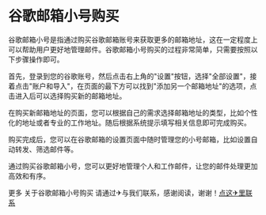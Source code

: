 # 谷歌邮箱小号购买

谷歌邮箱小号是指通过购买谷歌邮箱账号来获取更多的邮箱地址，这在一定程度上可以帮助用户更好地管理邮件。谷歌邮箱小号购买的过程非常简单，只需要按照以下步骤操作即可。

首先，登录到您的谷歌账号，然后点击右上角的"设置"按钮，选择"全部设置"，接着点击"账户和导入"，在页面的最下方可以找到"添加另一个邮箱地址"的选项，点击进入后可以选择购买新的邮箱地址。

在购买新邮箱地址的页面，您可以根据自己的需求选择邮箱地址的类型，比如个性化的地址或者专业的工作地址。随后根据系统提示填写相关信息即可完成购买。

购买完成后，您可以在谷歌邮箱的设置页面中随时管理您的小号邮箱，比如设置自动转发、筛选邮件等。

通过购买谷歌邮箱小号，您可以更好地管理个人和工作邮件，让您的邮件处理更加高效和有序。

更多 关于谷歌邮箱小号购买 请通过✈与我们联系，感谢阅读，谢谢！[点这✈里联系](https://acc.k02.cc)